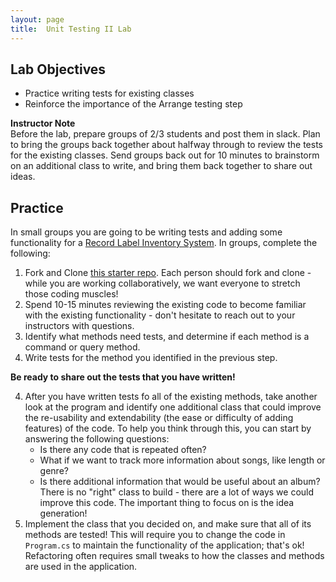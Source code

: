 ```yaml
---
layout: page
title:  Unit Testing II Lab
---
```


## Lab Objectives
* Practice writing tests for existing classes
* Reinforce the importance of the Arrange testing step

<aside class="instructor-notes">
  <p><strong>Instructor Note</strong><br>Before the lab, prepare groups of 2/3 students and post them in slack.  Plan to bring the groups back together about halfway through to review the tests for the existing classes.  Send groups back out for 10 minutes to brainstorm on an additional class to write, and bring them back together to share out ideas.</p>
</aside>

## Practice

In small groups you are going to be writing tests and adding some functionality for a [Record Label Inventory System](https://github.com/turingschool-examples/RecordLabel).  In groups, complete the following:

1. Fork and Clone [this starter repo](https://github.com/turingschool-examples/RecordLabel).  Each person should fork and clone - while you are working collaboratively, we want everyone to stretch those coding muscles!
2. Spend 10-15 minutes reviewing the existing code to become familiar with the existing functionality - don't hesitate to reach out to your instructors with questions.
3. Identify what methods need tests, and determine if each method is a command or query method.
3. Write tests for the method you identified in the previous step.

<!-- Do  you think it would be helpful before students actually write some tests is to have a step where they just identify a) what to test and b) is it a command or query test? I think that way if we have students who can't even do that first step, we know exactly where we need to work with them on. ✅-->

**Be ready to share out the tests that you have written!**

4. After you have written tests fo all of the existing methods, take another look at the program and identify one additional class that could improve the re-usability and extendability (the ease or difficulty of adding features) of the code. To help you think through this, you can start by answering the following questions:
    * Is there any code that is repeated often?
    * What if we want to track more information about songs, like length or genre?
    * Is there additional information that would be useful about an album?
There is no "right" class to build - there are a lot of ways we could improve this code.  The important thing to focus on is the idea generation!
5. Implement the class that you decided on, and make sure that all of its methods are tested!  This will require you to change the code in `Program.cs` to maintain the functionality of the application; that's ok!  Refactoring often requires small tweaks to how the classes and methods are used in the application.




